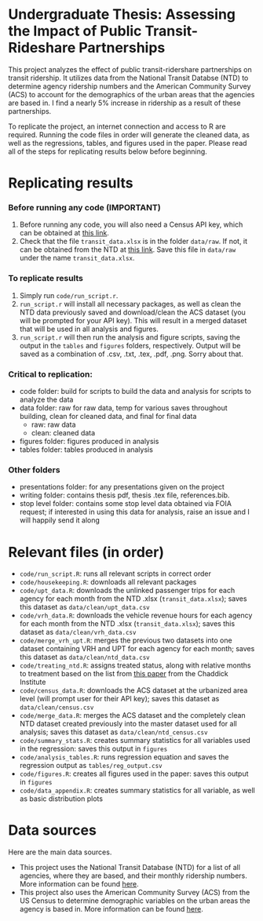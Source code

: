 # Undergraduate Thesis: Assessing the Impact of Public Transit-Rideshare Partnerships 

This project analyzes the effect of public transit-ridershare partnerships on transit ridership. It utilizes data from the National Transit Databse (NTD) to determine agency ridership numbers and the American Community Survey (ACS) to account for the demographics of the urban areas that the agencies are based in. I find a nearly 5% increase in ridership as a result of these partnerships.

To replicate the project, an internet connection and access to R are required. Running the code files in order will generate the cleaned data, as well as the regressions, tables, and figures used in the paper. Please read all of the steps for replicating results below before beginning.

# Replicating results
### Before running any code (IMPORTANT)
1. Before running any code, you will also need a Census API key, which can be obtained at [this link](https://api.census.gov/data/key_signup.html).
2. Check that the file `transit_data.xlsx` is in the folder `data/raw`. If not, it can be obtained from the NTD at [this link](https://www.transit.dot.gov/ntd/data-product/monthly-module-adjusted-data-release). Save this file in `data/raw` under the name `transit_data.xlsx`.
### To replicate results
1. Simply run `code/run_script.r`.
2. `run_script.r` will install all necessary packages, as well as clean the NTD data previously saved and download/clean the ACS dataset (you will be prompted for your API key). This will result in a merged dataset that will be used in all analysis and figures.
3. `run_script.r` will then run the analysis and figure scripts, saving the output in the `tables` and `figures` folders, respectively. Output will be saved as a combination of .csv, .txt, .tex, .pdf, .png. Sorry about that.

### Critical to replication:
- code folder: build for scripts to build the data and analysis for scripts to analyze the data
- data folder: raw for raw data, temp for various saves throughout building, clean for cleaned data, and final for final data
  - raw: raw data
  - clean: cleaned data
- figures folder: figures produced in analysis
- tables folder: tables produced in analysis
### Other folders
- presentations folder: for any presentations given on the project
- writing folder: contains thesis pdf, thesis .tex file, references.bib.
- stop level folder: contains some stop level data obtained via FOIA request; if interested in using this data for analysis, raise an issue and I will happily send it along

# Relevant files (in order)
- `code/run_script.R`: runs all relevant scripts in correct order
- `code/housekeeping.R`: downloads all relevant packages
- `code/upt_data.R`: downloads the unlinked passenger trips for each agency for each month from the NTD .xlsx (`transit_data.xlsx`); saves this dataset as `data/clean/upt_data.csv`
- `code/vrh_data.R`: downloads the vehicle revenue hours for each agency for each month from the NTD .xlsx (`transit_data.xlsx`); saves this dataset as `data/clean/vrh_data.csv`
- `code/merge_vrh_upt.R`: merges the previous two datasets into one dataset containing VRH and UPT for each agency for each month; saves this dataset as `data/clean/ntd_data.csv`
- `code/treating_ntd.R`: assigns treated status, along with relative months to treatment based on the list from [this paper](https://las.depaul.edu/centers-and-institutes/chaddick-institute-for-metropolitan-development/research-and-publications/Documents/Partners%20in%20Transit_Live1.pdf) from the Chaddick Institute
- `code/census_data.R`: downloads the ACS dataset at the urbanized area level (will prompt user for their API key); saves this dataset as `data/clean/census.csv`
- `code/merge_data.R`: merges the ACS dataset and the completely clean NTD dataset created previously into the master dataset used for all analysis; saves this dataset as `data/clean/ntd_census.csv`
- `code/summary_stats.R`: creates summary statistics for all variables used in the regression: saves this output in `figures`
- `code/analysis_tables.R`: runs regression equation and saves the regression output as `tables/reg_output.csv`
- `code/figures.R`: creates all figures used in the paper: saves this output in `figures`
- `code/data_appendix.R`: creates summary statistics for all variable, as well as basic distribution plots

# Data sources
Here are the main data sources. 
- This project uses the National Transit Database (NTD) for a list of all agencies, where they are based, and their monthly ridership numbers. More information can be found [here](https://www.transit.dot.gov/ntd).
- This project also uses the American Community Survey (ACS) from the US Census to determine demographic variables on the urban areas the agency is based in. More information can be found [here](https://www.census.gov/programs-surveys/acs).

